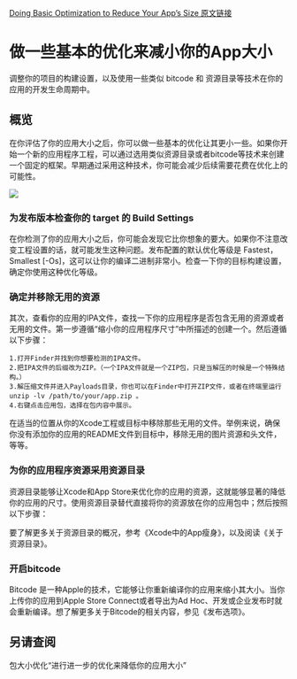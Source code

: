 [Doing Basic Optimization to Reduce Your App’s Size 原文链接](https://developer.apple.com/documentation/xcode/reducing_your_app_s_size/doing_basic_optimization_to_reduce_your_app_s_size?language=objc)

# 做一些基本的优化来减小你的App大小

调整你的项目的构建设置，以及使用一些类似 bitcode 和 资源目录等技术在你的应用的开发生命周期中。

## 概览

在你评估了你的应用大小之后，你可以做一些基本的优化让其更小一些。如果你开始一个新的应用程序工程，可以通过选用类似资源目录或者bitcode等技术来创建一个固定的框架。早期通过采用这种技术，你可能会减少后续需要花费在优化上的可能性。  

![](https://docs-assets.developer.apple.com/published/03e280493c/dda8528d-7847-4b50-9d84-95b0fa7cc696.png)

### 为发布版本检查你的 target 的 Build Settings

在你检测了你的应用大小之后，你可能会发现它比你想象的要大。如果你不注意改变工程设置的话，就可能发生这种问题。发布配置的默认优化等级是 Fastest，Smallest [-Os]，这可以让你的编译二进制非常小。检查一下你的目标构建设置，确定你使用这种优化等级。

### 确定并移除无用的资源

其次，查看你的应用的IPA文件，查找一下你的应用程序是否包含无用的资源或者无用的文件。第一步遵循“缩小你的应用程序尺寸”中所描述的创建一个。然后遵循以下步骤：  
	
	1.打开Finder并找到你想要检测的IPA文件。
	2.把IPA文件的后缀改为ZIP。（一个IPA文件就是一个ZIP包，只是当解压的时候是一个特殊结构。）
	3.解压缩文件并进入Payloads目录，你也可以在Finder中打开ZIP文件，或者在终端里运行 unzip -lv /path/to/your/app.zip 。
	4.右键点击应用包，选择在包内容中展示。

在适当的位置从你的Xcode工程或目标中移除那些无用的文件。举例来说，确保你没有添加你的应用的README文件到目标中，移除无用的图片资源和头文件，等等。

### 为你的应用程序资源采用资源目录

资源目录能够让Xcode和App Store来优化你的应用的资源，这就能够显著的降低你的应用的尺寸。使用资源目录替代直接将你的资源放在你的应用包中；然后按照以下步骤：  


要了解更多关于资源目录的概况，参考《Xcode中的App瘦身》，以及阅读《关于资源目录》。

### 开启bitcode

Bitcode 是一种Apple的技术，它能够让你重新编译你的应用来缩小其大小。当你上传你的应用到Apple Store Connect或者导出为Ad Hoc、开发或企业发布时就会重新编译。想了解更多关于Bitcode的相关内容，参见《发布选项》。

## 另请查阅

包大小优化“进行进一步的优化来降低你的应用大小”